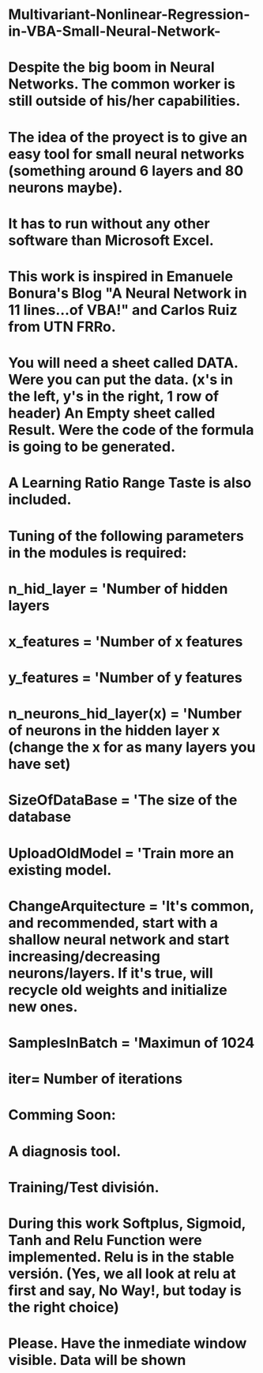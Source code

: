 # Multivariant-Nonlinear-Regression-in-VBA-Small-Neural-Network-
# Despite the big boom in Neural Networks. The common worker is still outside of his/her capabilities.
# The idea of the proyect is to give an easy tool for small neural networks (something around 6 layers and 80 neurons maybe).
# It has to run without any other software than Microsoft Excel.
# This work is inspired in Emanuele Bonura's Blog "A Neural Network in 11 lines…of VBA!" and Carlos Ruiz from UTN FRRo.
# You will need a sheet called DATA. Were you can put the data. (x's in the left, y's in the right, 1 row of header) An Empty sheet called Result. Were the code of the formula is going to be generated.
# A Learning Ratio Range Taste is also included.
# Tuning of the following parameters in the modules is required:
# n_hid_layer = 'Number of hidden layers
# x_features = 'Number of x features
# y_features = 'Number of y features
# n_neurons_hid_layer(x) = 'Number of neurons in the hidden layer x (change the x for as many layers you have set)
# SizeOfDataBase = 'The size of the database
# UploadOldModel = 'Train more an existing model.
# ChangeArquitecture = 'It's common, and recommended, start with a shallow neural network and start increasing/decreasing neurons/layers. If it's true, will recycle old weights and initialize new ones.
# SamplesInBatch = 'Maximun of 1024
# iter= Number of iterations
# Comming Soon:
# A diagnosis tool.
# Training/Test división.
# During this work Softplus, Sigmoid, Tanh and Relu Function were implemented. Relu is in the stable versión. (Yes, we all look at relu at first and say, No Way!, but today is the right choice)
# Please. Have the inmediate window visible. Data will be shown
